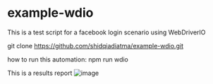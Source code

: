 # example-wdio
This is a test script for a facebook login scenario using WebDriverIO


git clone https://github.com/shidqiadiatma/example-wdio.git

how to run this automation: npm run wdio

This is a results report
![image](https://user-images.githubusercontent.com/112541317/233642700-a53b59d6-0183-4874-b59e-299b05c8163d.png)
